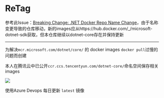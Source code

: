 # ReTag
参考此Issue：[Breaking Change: .NET Docker Repo Name Change](https://github.com/dotnet/dotnet-docker/issues/2375)，由于名称变更导致的仓库移动，新的images应从https://hub.docker.com/_/microsoft-dotnet-sdk获取，但本仓库继续以dotnet-core存在并保持更新

-----

为解决`mcr.microsoft.com/dotnet/core/` 的 docker images `docker pull`过慢的问题而创建



本人在腾讯云中已公开`ccr.ccs.tencentyun.com/dotnet-core/`命名空间保存相关images

![](https://blog.wangshuai.app/img/tencenyun_aspnet_core_repository.png)

使用Azure Devops 每日更新 `latest` 镜像

